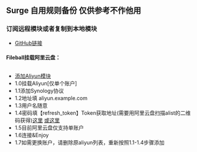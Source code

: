 ## Surge 自用规则备份 仅供参考不作他用
### 订阅远程模块或者复制到本地模块
* [GitHub链接](https://github.com/Keywos/Rule)
#### Fileball挂载阿里云盘：
##
* [添加Aliyun模块](https://raw.githubusercontent.com/Keywos/Rule/main/module/Fileball_aliyun.sgmodule)
* 1.0挂载Aliyun[仅单个账户]
* 1.1添加Synology协议
* 1.2地址填 aliyun.example.com
* 1.3用户名随意
* 1.4密码填【refresh_token】Token获取地址(需要用阿里云盘扫描alist的二维码获得)[这里]( https://alist-doc.nn.ci/docs/driver/aliyundrive ) [或这里](https://alist.nn.ci/zh/guide/drivers/aliyundrive.html)
* 1.5目前阿里云盘仅支持单账户
* 1.6连接&Enjoy
* 1.7如需更换账户，请删除原aliyun列表，重新按照1.1-1.4步骤添加
  
